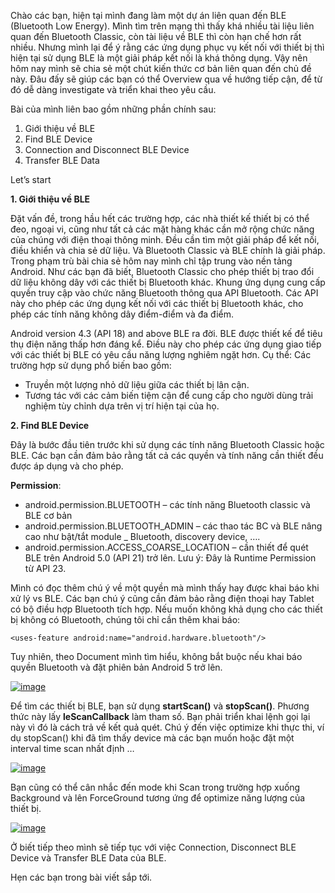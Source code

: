 Chào các bạn, hiện tại mình đang làm một dự án liên quan đến BLE (Bluetooth Low Energy). Mình tìm trên mạng thì thấy khá nhiều tài liệu liên quan đến Bluetooth Classic, còn tài liệu về BLE thì còn hạn chế hơn rất nhiều. Nhưng mình lại để ý rằng các ứng dụng phục vụ kết nối với thiết bị thì hiện tại sử dụng BLE là một giải pháp kết nối là khá thông dụng. Vậy nên hôm nay mình sẽ chia sẻ một chút kiến thức cơ bản liên quan đến chủ đề này. Đâu đấy sẽ giúp các bạn có thể Overview qua về hướng tiếp cận, để từ đó dễ dàng investigate và triển khai theo yêu cầu.

Bài của mình liên bao gồm những phần chính sau:
1. Giới thiệu về BLE 
2. Find BLE Device
3. Connection and Disconnect BLE Device
4. Transfer BLE Data

Let’s start

**1. Giới thiệu về BLE**

Đặt vấn đề, trong hầu hết các trường hợp, các nhà thiết kế thiết bị có thể đeo, ngoại vi, cũng như tất cả các mặt hàng khác cần mở rộng chức năng của chúng với điện thoại thông minh. Đều cần tìm một giải pháp để kết nối, điều khiển và chia sẻ dữ liệu. Và Bluetooth Classic và BLE chính là giải pháp. 
Trong phạm trù bài chia sẻ hôm nay mình chỉ tập trung vào nền tảng Android.
Như các bạn đã biết, Bluetooth Classic cho phép thiết bị trao đổi dữ liệu không dây với các thiết bị Bluetooth khác. Khung ứng dụng cung cấp quyền truy cập vào chức năng Bluetooth thông qua API Bluetooth. Các API này cho phép các ứng dụng kết nối với các thiết bị Bluetooth khác, cho phép các tính năng không dây điểm-điểm và đa điểm.

Android version 4.3 (API 18) and above BLE ra đời.  BLE được thiết kế để tiêu thụ điện năng thấp hơn đáng kể. Điều này cho phép các ứng dụng giao tiếp với các thiết bị BLE có yêu cầu năng lượng nghiêm ngặt hơn.
Cụ thể: Các trường hợp sử dụng phổ biến bao gồm:
- Truyền một lượng nhỏ dữ liệu giữa các thiết bị lân cận.
- Tương tác với các cảm biến tiệm cận để cung cấp cho người dùng trải nghiệm tùy chỉnh dựa trên vị trí hiện tại của họ.

**2. Find BLE Device**

Đây là bước đầu tiên trước khi sử dụng các tính năng Bluetooth Classic hoặc BLE. Các bạn cần đảm bảo rằng tất cả các quyền và tính năng cần thiết đều được áp dụng và cho phép.

**Permission**:
- android.permission.BLUETOOTH – các tính năng Bluetooth classic và BLE cơ bản
- android.permission.BLUETOOTH_ADMIN – các thao tác BC và BLE nâng cao như bật/tắt module _ Bluetooth, discovery device, ….
- android.permission.ACCESS_COARSE_LOCATION – cần thiết để quét BLE trên Android 5.0 (API 21) trở lên. Lưu ý: Đây là Runtime Permission từ API 23.


Mình có đọc thêm chú ý về một quyền mà mình thấy hay được khai báo khi xử lý vs BLE. Các bạn chú ý cũng cần đảm bảo rằng điện thoại hay Tablet có bộ điều hợp Bluetooth tích hợp. Nếu muốn không khả dụng cho các thiết bị không có Bluetooth, chúng tôi chỉ cần thêm khai báo:


    <uses-feature android:name="android.hardware.bluetooth"/>

Tuy nhiên, theo Document mình tìm hiểu, không bắt buộc nếu khai báo quyền Bluetooth và đặt phiên bản Android 5 trở lên.

[![image](https://www.linkpicture.com/q/Screen-Shot-2022-11-29-at-23.35.40.png)](https://www.linkpicture.com/view.php?img=LPic63863678b30021760866839)

Để tìm các thiết bị BLE, bạn sử dụng **startScan()** và **stopScan()**. Phương thức này lấy **leScanCallback** làm tham số. Bạn phải triển khai lệnh gọi lại này vì đó là cách trả về kết quả quét. 
Chú ý đến việc optimize khi thực thi, ví dụ stopScan() khi đã tìm thấy device mà các bạn muốn hoặc đặt một interval time scan nhất định …

[![image](https://www.linkpicture.com/q/Screen-Shot-2022-11-29-at-23.35.53.png)](https://www.linkpicture.com/view.php?img=LPic63863678b30021760866839)

Bạn cũng có thể cân nhắc đến mode khi Scan trong trường hợp xuống Background và lên ForceGround tương ứng để optimize năng lượng của thiết bị.

[![image](https://www.linkpicture.com/q/Screen-Shot-2022-11-29-at-23.36.03.png)](https://www.linkpicture.com/view.php?img=LPic63863678b30021760866839)

Ở biết tiếp theo mình sẽ tiếp tục với việc Connection, Disconnect BLE Device và Transfer BLE Data của BLE. 

Hẹn các bạn trong bài viết sắp tới.